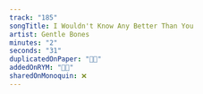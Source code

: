 ```yaml
---
track: "185"
songTitle: I Wouldn't Know Any Better Than You
artist: Gentle Bones
minutes: "2"
seconds: "31"
duplicatedOnPaper: "👍🏻"
addedOnRYM: "👍🏻"
sharedOnMonoquin: ❌
---
```

